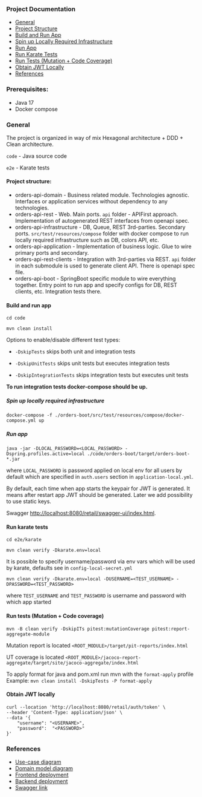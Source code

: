 ### Project Documentation
- [General](#general)
- [Project Structure](#project-structure)
- [Build and Run App](#build-and-run-app)
- [Spin up Locally Required Infrastructure](#spin-up-locally-required-infrastructure)
- [Run App](#run-app)
- [Run Karate Tests](#run-karate-tests)
- [Run Tests (Mutation + Code Coverage)](#run-tests-mutation--code-coverage)
- [Obtain JWT Locally](#obtain-jwt-locally)
- [References](#references)

### Prerequisites:
 - Java 17
 - Docker compose

### General
The project is organized in way of mix Hexagonal architecture + DDD + Clean architecture.

`code` - Java source code

`e2e` - Karate tests

#### Project structure:
- orders-api-domain - Business related module. Technologies agnostic. Interfaces or application services without dependency to any technologies.
- orders-api-rest - Web. Main ports. `api` folder - APIFirst approach. Implementation of autogenerated REST interfaces from openapi spec. 
- orders-api-infrastructure - DB, Queue, REST 3rd-parties. Secondary ports. `src/test/resources/compose` folder with docker compose to run locally required infrastructure such as DB, colors API, etc.
- orders-api-application - Implementation of business logic. Glue to wire primary ports and secondary.
- orders-api-rest-clients - Integration with 3rd-parties via REST. `api` folder in each submodule is used to generate client API. There is openapi spec file.
- orders-api-boot - SpringBoot specific module to wire everything together. Entry point to run app and specify configs for DB, REST clients, etc. Integration tests there.

#### Build and run app
```shell
cd code
```

```shell
mvn clean install
```

Options to enable/disable different test types:

- `-DskipTests` skips both unit and integration tests

- `-DskipUnitTests` skips unit tests but executes integration tests

- `-DskipIntegrationTests` skips integration tests but executes unit tests

<b>To run integration tests docker-compose should be up.</b>


##### Spin up locally required infrastructure
```shell
docker-compose -f ./orders-boot/src/test/resources/compose/docker-compose.yml up
```

##### Run app
```shell
java -jar -DLOCAL_PASSWORD=<LOCAL_PASSWORD> -Dspring.profiles.active=local ./code/orders-boot/target/orders-boot-*.jar
```
where `LOCAL_PASSWORD` is password applied on local env for all users by default which are specified in `auth.users` section in `application-local.yml`. 

By default, each time when app starts the keypair for JWT is generated. It means after restart app JWT should be generated. Later we add possibility to use static keys.

Swagger [http://localhost:8080/retail/swagger-ui/index.html](http://localhost:8080/retail/swagger-ui/index.html).

#### Run karate tests

```shell
cd e2e/karate
```

```shell
mvn clean verify -Dkarate.env=local 
```
It is possible to specify username/password via env vars which will be used by karate, defaults see in `config-local-secret.yml`

```shell
mvn clean verify -Dkarate.env=local -DUSERNAME=<TEST_USERNAME> -DPASSWORD=<TEST_PASSWORD>
```
where `TEST_USERNAME` and `TEST_PASSWORD` is username and password with which app started

#### Run tests (Mutation + Code coverage) 
```shell
mvn -B clean verify -DskipITs pitest:mutationCoverage pitest:report-aggregate-module
```
Mutation report is located `<ROOT_MODULE>/target/pit-reports/index.html` 

UT coverage is located `<ROOT_MODULE>/jacoco-report-aggregate/target/site/jacoco-aggregate/index.html`

To apply format for java and pom.xml run mvn with the `format-apply` profile
Example: `mvn clean install -DskipTests -P format-apply`

#### Obtain JWT locally
```shell
curl --location 'http://localhost:8080/retail/auth/token' \
--header 'Content-Type: application/json' \
--data '{
    "username": "<USERNAME>",
    "password":  "<PASSWORD>"
}'
```

### References

- [Use-case diagram](https://app.diagrams.net/#G17iCThtH58keC83T8SUX5Lpo9Oiipvetp#%7B%22pageId%22%3A%22c0BYFkauXTc5PcYzelpT%22%7D)
- [Domain model diagram](https://app.diagrams.net/#G1elOkc_kON3mlytmNawvccNE0cexzDkxE#%7B%22pageId%22%3A%22C5RBs43oDa-KdzZeNtuy%22%7D)
- [Frontend deployment](http://idxacademy.xyz/)
- [Backend deployment](http://api.idxacademy.xyz/retail)
- [Swagger link](http://api.idxacademy.xyz/retail/swagger-ui/index.html)
